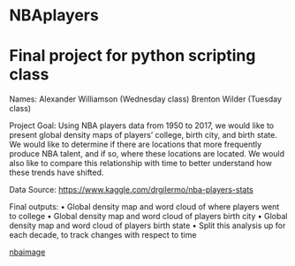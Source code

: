 # NBAplayers
# Final project for python scripting class

Names:	Alexander Williamson (Wednesday class)
		    Brenton Wilder (Tuesday class)

Project Goal: Using NBA players data from 1950 to 2017, we would like to present global density maps of players’ college, birth city, and birth state. We would like to determine if there are locations that more frequently produce NBA talent, and if so, where these locations are located. We would also like to compare this relationship with time to better understand how these trends have shifted. 

Data Source: https://www.kaggle.com/drgilermo/nba-players-stats 

Final outputs: 
•	Global density map and word cloud of where players went to college
•	Global density map and word cloud of players birth city
•	Global density map and word cloud of players birth state
•	Split this analysis up for each decade, to track changes with respect to time

[nbaimage](https://s3.amazonaws.com/medill.wordpress.offload/WP+Media+Folder+-+medill-reports-chicago/wp-content/uploads/sites/3/2020/02/Kobe-as-NBA-Logo.jpg)
